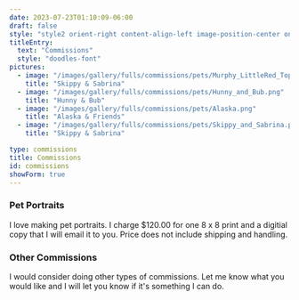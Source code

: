 ```yaml
---
date: 2023-07-23T01:10:09-06:00
draft: false
style: "style2 orient-right content-align-left image-position-center onscroll-image-fade-in"
titleEntry:
  text: "Commissions"
  style: "doodles-font"
pictures:
  - image: "/images/gallery/fulls/commissions/pets/Murphy_LittleRed_Topol.png"
    title: "Skippy & Sabrina"
  - image: "/images/gallery/fulls/commissions/pets/Hunny_and_Bub.png"
    title: "Hunny & Bub"
  - image: "/images/gallery/fulls/commissions/pets/Alaska.png"
    title: "Alaska & Friends"
  - image: "/images/gallery/fulls/commissions/pets/Skippy_and_Sabrina.png"
    title: "Skippy & Sabrina"

type: commissions
title: Commissions
id: commissions
showForm: true
---
```


<section class="portraits">
  <h3 class="doodles-font">Pet Portraits</h3>
  <p>I love making pet portraits. I charge $120.00 for one  8 x 8 print and a digitial copy that I will email it to you. Price does not include shipping and handling.</p>

  <h3 class="doodles-font">Other Commissions</h3>
  <p>I would consider doing other types of commissions. Let me know what you would like and I will let you know if it's something I can do.</p>
</section>
